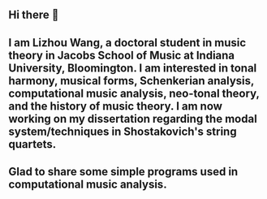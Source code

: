 ## Hi there 👋
## I am Lizhou Wang, a doctoral student in music theory in Jacobs School of Music at Indiana University, Bloomington. I am interested in tonal harmony, musical forms, Schenkerian analysis, computational music analysis, neo-tonal theory, and the history of music theory. I am now working on my dissertation regarding the modal system/techniques in Shostakovich's string quartets. 
## Glad to share some simple programs used in computational music analysis.
<!--
**Lizhou-Wang/Lizhou-Wang** is a ✨ _special_ ✨ repository because its `README.md` (this file) appears on your GitHub profile.

Here are some ideas to get you started:

- 🔭 I’m currently working on ...
- 🌱 I’m currently learning ...
- 👯 I’m looking to collaborate on ...
- 🤔 I’m looking for help with ...
- 💬 Ask me about ...
- 📫 How to reach me: ...
- 😄 Pronouns: ...
- ⚡ Fun fact: ...
-->
